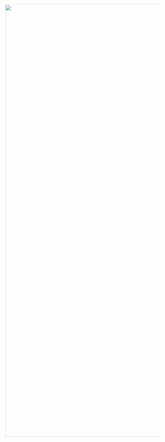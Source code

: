 <p align=center>
<a align=center href="https://sceat.xyz" target="_blank">
  <img width="1404" alt="image" src="https://user-images.githubusercontent.com/11330271/208053493-87b0a668-7cd7-4d89-aff9-496874349c5a.png"/>
</a>
</p>
